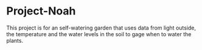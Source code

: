 # Project-Noah
This project is for an self-watering garden that uses data from light outside, the temperature and the water levels in the soil to gage when to water the plants.

